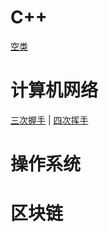 # C++

[空类][empty_class]

# 计算机网络

[三次握手][tcp_handshake] | [四次挥手][tcp_close]

# 操作系统

# 区块链


[empty_class]: https://github.com/cyyuz/Note/blob/master/c%2B%2B%E9%9D%A2%E7%BB%8F.md#空类

[tcp_handshake]: https://github.com/cyyuz/Note/blob/master/%E8%AE%A1%E7%AE%97%E6%9C%BA%E7%BD%91%E7%BB%9C.md#三次握手
[tcp_close]: https://github.com/cyyuz/Note/blob/master/%E8%AE%A1%E7%AE%97%E6%9C%BA%E7%BD%91%E7%BB%9C.md#四次挥手